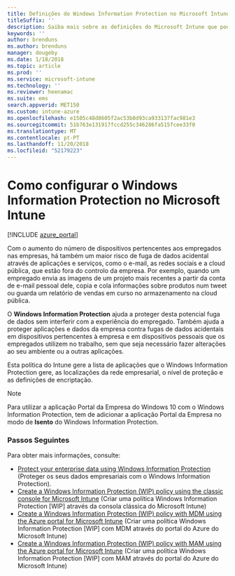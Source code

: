 ```yaml
---
title: Definições do Windows Information Protection no Microsoft Intune
titleSuffix: ''
description: Saiba mais sobre as definições do Microsoft Intune que pode utilizar para gerir o Windows Information Protection.
keywords: ''
author: brenduns
ms.author: brenduns
manager: dougeby
ms.date: 1/18/2018
ms.topic: article
ms.prod: ''
ms.service: microsoft-intune
ms.technology: ''
ms.reviewer: heenamac
ms.suite: ems
search.appverid: MET150
ms.custom: intune-azure
ms.openlocfilehash: e1505c48d8605f2ac53b0d93ca933137fac981e3
ms.sourcegitcommit: 51b763e131917fccd255c346286fa515fcee33f0
ms.translationtype: MT
ms.contentlocale: pt-PT
ms.lasthandoff: 11/20/2018
ms.locfileid: "52179223"
---
```

# <a name="how-to-configure-windows-information-protection-in-microsoft-intune"></a>Como configurar o Windows Information Protection no Microsoft Intune

[!INCLUDE [azure_portal](./includes/azure_portal.md)]

Com o aumento do número de dispositivos pertencentes aos empregados nas empresas, há também um maior risco de fuga de dados acidental através de aplicações e serviços, como o e-mail, as redes sociais e a cloud pública, que estão fora do controlo da empresa. Por exemplo, quando um empregado envia as imagens de um projeto mais recentes a partir da conta de e-mail pessoal dele, copia e cola informações sobre produtos num tweet ou guarda um relatório de vendas em curso no armazenamento na cloud pública.

O **Windows Information Protection** ajuda a proteger desta potencial fuga de dados sem interferir com a experiência do empregado. Também ajuda a proteger aplicações e dados da empresa contra fugas de dados acidentais em dispositivos pertencentes à empresa e em dispositivos pessoais que os empregados utilizem no trabalho, sem que seja necessário fazer alterações ao seu ambiente ou a outras aplicações.

Esta política do Intune gere a lista de aplicações que o Windows Information Protection gere, as localizações da rede empresarial, o nível de proteção e as definições de encriptação.

>[!NOTE]
> Para utilizar a aplicação Portal da Empresa do Windows 10 com o Windows Information Protection, tem de adicionar a aplicação Portal da Empresa no modo de **Isento** do Windows Information Protection. 

### <a name="next-steps"></a>Passos Seguintes
Para obter mais informações, consulte:
-  [Protect your enterprise data using Windows Information Protection](https://technet.microsoft.com/itpro/windows/keep-secure/protect-enterprise-data-using-wip) (Proteger os seus dados empresariais com o Windows Information Protection).
- [Create a Windows Information Protection (WIP) policy using the classic console for Microsoft Intune](https://docs.microsoft.com/windows/threat-protection/windows-information-protection/create-wip-policy-using-intune) (Criar uma política Windows Information Protection [WIP] através da consola clássica do Microsoft Intune)
- [Create a Windows Information Protection (WIP) policy with MDM using the Azure portal for Microsoft Intune](https://docs.microsoft.com/windows/threat-protection/windows-information-protection/create-wip-policy-using-intune-azure) (Criar uma política Windows Information Protection [WIP] com MDM através do portal do Azure do Microsoft Intune)
- [Create a Windows Information Protection (WIP) policy with MAM using the Azure portal for Microsoft Intune](https://docs.microsoft.com/windows/threat-protection/windows-information-protection/create-wip-policy-using-mam-intune-azure) (Criar uma política Windows Information Protection [WIP] com MAM através do portal do Azure do Microsoft Intune)
